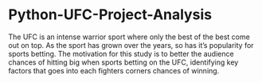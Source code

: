 # Python-UFC-Project-Analysis
The UFC is an intense warrior sport where only the best of the best come out on top. As the sport has grown over the years, so has it’s popularity for sports betting. The motivation for this study is to better the audience chances of hitting big when sports betting on the UFC, identifying key factors that goes into each fighters corners chances of winning. 
